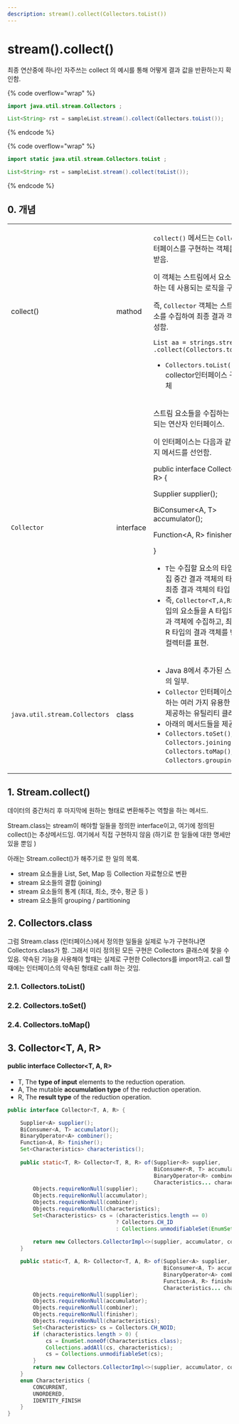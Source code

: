 ```yaml
---
description: stream().collect(Collectors.toList())
---
```


# stream().collect()

최종 연산중에 하나인 자주쓰는 collect 의 예시를 통해 어떻게 결과 값을 반환하는지 확인함.&#x20;

{% code overflow="wrap" %}
```java
import java.util.stream.Collectors ;

List<String> rst = sampleList.stream().collect(Collectors.toList());
```
{% endcode %}

{% code overflow="wrap" %}
```java
import static java.util.stream.Collectors.toList ;

List<String> rst = sampleList.stream().collect(toList());
```
{% endcode %}



## 0. 개념&#x20;

|                               |           |                                                                                                                                                                                                                                                                                                                                                                                                                                                                                                  |
| ----------------------------- | --------- | ------------------------------------------------------------------------------------------------------------------------------------------------------------------------------------------------------------------------------------------------------------------------------------------------------------------------------------------------------------------------------------------------------------------------------------------------------------------------------------------------ |
| collect()                     | mathod    | <p><code>collect()</code> 메서드는 <code>Collector</code> 인터페이스를 구현하는 객체를 인수로 받음. </p><p>이 객체는 스트림에서 요소를 수집하는 데 사용되는 로직을 구현함.</p><p> 즉, <code>Collector</code> 객체는 스트림의 요소를 수집하여 최종 결과 객체를 생성함.</p><p><code>List aa  = strings.stream() .collect(Collectors.toList())</code></p><ul><li><code>Collectors.toList()</code>; collector인터페이스 구현한 객체 </li></ul>                                                                                                                                           |
| `Collector`                   | interface | <p>스트림 요소들을 수집하는 데 사용되는 연산자 인터페이스.</p><p>이 인터페이스는 다음과 같은 세 가지 메서드를 선언함. </p><p></p><p>public interface Collector&#x3C;T, A, R> { </p><p>Supplier supplier(); </p><p>BiConsumer&#x3C;A, T> accumulator(); </p><p>Function&#x3C;A, R> finisher(); </p><p>}</p><ul><li> <code>T</code>는 수집할 요소의 타입, <code>A</code>는 수집 중간 결과 객체의 타입, <code>R</code>은 최종 결과 객체의 타입</li><li>즉, <code>Collector&#x3C;T,A,R></code>은 T 타입의 요소들을 A 타입의 중간 결과 객체에 수집하고, 최종적으로 R 타입의 결과 객체를 반환하는 컬렉터를 표현.</li></ul><p></p> |
| `java.util.stream.Collectors` | class     | <ul><li>Java 8에서 추가된 스트림 API의 일부.  </li><li><code>Collector</code> 인터페이스를 구현하는 여러 가지 유용한 컬렉터를 제공하는 유틸리티 클래스 </li><li>아래의 메서드들을 제공함 </li><li><code>Collectors.toSet()</code>, <code>Collectors.joining()</code>, <code>Collectors.toMap()</code>, <code>Collectors.groupingBy()</code></li></ul>                                                                                                                                                                                                  |



## 1. Stream.collect()

데이터의 중간처리 후 마지막에 원하는 형태로 변환해주는 역할을 하는 메서드.&#x20;

Stream.class는 stream이 해야할 일들을 정의한 interface이고, 여기에 정의된 collect()는 추상메서드임. 여기에서 직접 구현하지 않음 (하기로 한 일들에 대한 명세만 있을 뿐임 )

아래는 Stream.collect()가 해주기로 한 일의 목록.&#x20;

* stream 요소들을 List, Set, Map 등 Collection 자료형으로 변환
* stream 요소들의 결합 (joining)
* stream 요소들의 통계 (최대, 최소, 갯수, 평균 등 ) &#x20;
* stream 요소들의 grouping / partitioning



## 2. Collectors.class&#x20;

그럼 Stream.class (인터페이스)에서 정의한 일들을 실제로 누가 구현하냐면 Collectors.class가 함. 그래서 미리 정의된 모든 구현은 Collectors 클래스에 찾을 수 있음. 약속된 기능을 사용해야 할때는 실제로 구현한 Collectors를 import하고. call 할 때에는 인터페이스의 약속된 형태로 calll 하는 것임.&#x20;

### 2.1. Collectors.toList()



### 2.2. Collectors.toSet()&#x20;

### 2.4. Collectors.toMap()







## 3. Collector\<T, A, R>

#### public interface Collector\<T, A, R>

* T, The **type of input** elements to the reduction operation.
* A, The mutable **accumulation type** of the reduction operation.
* R, The **result type** of the reduction operation.

```java
public interface Collector<T, A, R> {

    Supplier<A> supplier();
    BiConsumer<A, T> accumulator();
    BinaryOperator<A> combiner();
    Function<A, R> finisher();
    Set<Characteristics> characteristics();
    
    public static<T, R> Collector<T, R, R> of(Supplier<R> supplier,
                                              BiConsumer<R, T> accumulator,
                                              BinaryOperator<R> combiner,
                                              Characteristics... characteristics) {
        Objects.requireNonNull(supplier);
        Objects.requireNonNull(accumulator);
        Objects.requireNonNull(combiner);
        Objects.requireNonNull(characteristics);
        Set<Characteristics> cs = (characteristics.length == 0)
                                  ? Collectors.CH_ID
                                  : Collections.unmodifiableSet(EnumSet.of(Collector.Characteristics.IDENTITY_FINISH,
                                                                           characteristics));
        return new Collectors.CollectorImpl<>(supplier, accumulator, combiner, cs);
    }

    public static<T, A, R> Collector<T, A, R> of(Supplier<A> supplier,
                                                 BiConsumer<A, T> accumulator,
                                                 BinaryOperator<A> combiner,
                                                 Function<A, R> finisher,
                                                 Characteristics... characteristics) {
        Objects.requireNonNull(supplier);
        Objects.requireNonNull(accumulator);
        Objects.requireNonNull(combiner);
        Objects.requireNonNull(finisher);
        Objects.requireNonNull(characteristics);
        Set<Characteristics> cs = Collectors.CH_NOID;
        if (characteristics.length > 0) {
            cs = EnumSet.noneOf(Characteristics.class);
            Collections.addAll(cs, characteristics);
            cs = Collections.unmodifiableSet(cs);
        }
        return new Collectors.CollectorImpl<>(supplier, accumulator, combiner, finisher, cs);
    }
    enum Characteristics {
        CONCURRENT,
        UNORDERED,
        IDENTITY_FINISH
    }
}
```

